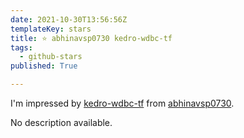```yaml
---
date: 2021-10-30T13:56:56Z
templateKey: stars
title: ⭐ abhinavsp0730 kedro-wdbc-tf
tags:
  - github-stars
published: True

---
```


I'm impressed by [kedro-wdbc-tf](https://github.com/abhinavsp0730/kedro-wdbc-tf) from [abhinavsp0730](https://github.com/abhinavsp0730).

No description available.
